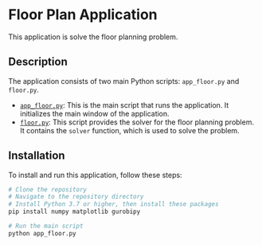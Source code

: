 # Floor Plan Application

This application is solve the floor planning problem.

## Description

The application consists of two main Python scripts: `app_floor.py` and `floor.py`.

- [`app_floor.py`](app_floor.py): This is the main script that runs the application. It initializes the main window of the application.
- [`floor.py`](floor.py): This script provides the solver for the floor planning problem. It contains the `solver` function, which is used to solve the problem.

## Installation

To install and run this application, follow these steps:

```sh
# Clone the repository
# Navigate to the repository directory
# Install Python 3.7 or higher, then install these packages
pip install numpy matplotlib gurobipy

# Run the main script
python app_floor.py
```